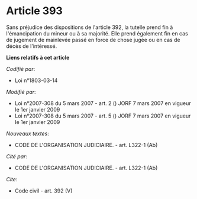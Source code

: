 # Article 393

Sans préjudice des dispositions de l'article 392, la tutelle prend fin à l'émancipation du mineur ou à sa majorité. Elle
prend également fin en cas de jugement de mainlevée passé en force de chose jugée ou en cas de décès de l'intéressé.

**Liens relatifs à cet article**

_Codifié par_:

  - Loi n°1803-03-14

_Modifié par_:

  - Loi n°2007-308 du 5 mars 2007 - art. 2 () JORF 7 mars 2007 en vigueur le 1er janvier 2009
  - Loi n°2007-308 du 5 mars 2007 - art. 5 () JORF 7 mars 2007 en vigueur le 1er janvier 2009

_Nouveaux textes_:

  - CODE DE L'ORGANISATION JUDICIAIRE. - art. L322-1 (Ab)

_Cité par_:

  - CODE DE L'ORGANISATION JUDICIAIRE. - art. L322-1 (Ab)

_Cite_:

  - Code civil - art. 392 (V)
